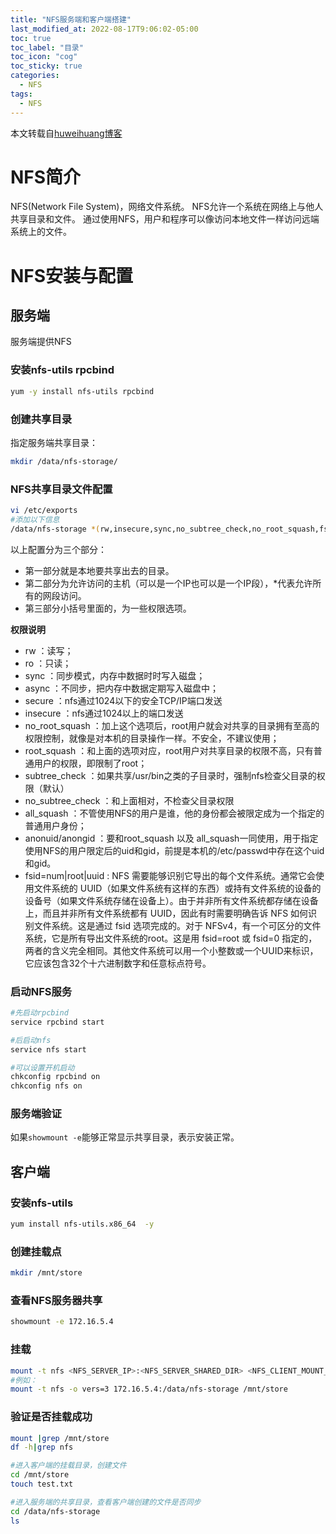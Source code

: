 ```yaml
---
title: "NFS服务端和客户端搭建"
last_modified_at: 2022-08-17T9:06:02-05:00
toc: true
toc_label: "目录"
toc_icon: "cog"
toc_sticky: true
categories:
  - NFS
tags:
  - NFS
---
```


本文转载自[huweihuang博客](https://www.huweihuang.com/linux-notes/tools/nfs-usage.html#)

# NFS简介
NFS(Network File System)，网络文件系统。
NFS允许一个系统在网络上与他人共享目录和文件。 
通过使用NFS，用户和程序可以像访问本地文件一样访问远端系统上的文件。
# NFS安装与配置
## 服务端
服务端提供NFS
### 安装nfs-utils rpcbind
```bash
yum -y install nfs-utils rpcbind
```
### 创建共享目录
指定服务端共享目录：
```bash
mkdir /data/nfs-storage/
```
### NFS共享目录文件配置
```bash
vi /etc/exports 
#添加以下信息
/data/nfs-storage *(rw,insecure,sync,no_subtree_check,no_root_squash,fsid=0)
```
以上配置分为三个部分：

- 第一部分就是本地要共享出去的目录。
- 第二部分为允许访问的主机（可以是一个IP也可以是一个IP段），*代表允许所有的网段访问。
- 第三部分小括号里面的，为一些权限选项。

**权限说明**

- rw ：读写；
- ro ：只读；
- sync ：同步模式，内存中数据时时写入磁盘；
- async ：不同步，把内存中数据定期写入磁盘中；
- secure ：nfs通过1024以下的安全TCP/IP端口发送
- insecure ：nfs通过1024以上的端口发送
- no_root_squash ：加上这个选项后，root用户就会对共享的目录拥有至高的权限控制，就像是对本机的目录操作一样。不安全，不建议使用；
- root_squash ：和上面的选项对应，root用户对共享目录的权限不高，只有普通用户的权限，即限制了root；
- subtree_check ：如果共享/usr/bin之类的子目录时，强制nfs检查父目录的权限（默认）
- no_subtree_check ：和上面相对，不检查父目录权限
- all_squash ：不管使用NFS的用户是谁，他的身份都会被限定成为一个指定的普通用户身份；
- anonuid/anongid ：要和root_squash 以及 all_squash一同使用，用于指定使用NFS的用户限定后的uid和gid，前提是本机的/etc/passwd中存在这个uid和gid。
- fsid=num|root|uuid : NFS 需要能够识别它导出的每个文件系统。通常它会使用文件系统的 UUID（如果文件系统有这样的东西）或持有文件系统的设备的设备号（如果文件系统存储在设备上）。由于并非所有文件系统都存储在设备上，而且并非所有文件系统都有 UUID，因此有时需要明确告诉 NFS 如何识别文件系统。这是通过 fsid 选项完成的。对于 NFSv4，有一个可区分的文件系统，它是所有导出文件系统的root。这是用 fsid=root 或 fsid=0 指定的，两者的含义完全相同。其他文件系统可以用一个小整数或一个UUID来标识，它应该包含32个十六进制数字和任意标点符号。
### 启动NFS服务
```bash
#先启动rpcbind
service rpcbind start

#后启动nfs
service nfs start

#可以设置开机启动
chkconfig rpcbind on
chkconfig nfs on
```
### 服务端验证
如果`showmount -e`能够正常显示共享目录，表示安装正常。
## 客户端
### 安装nfs-utils
```bash
yum install nfs-utils.x86_64  -y
```
### 创建挂载点
```bash
mkdir /mnt/store
```
### 查看NFS服务器共享
```bash
showmount -e 172.16.5.4
```
### 挂载
```bash
mount -t nfs <NFS_SERVER_IP>:<NFS_SERVER_SHARED_DIR> <NFS_CLIENT_MOUNT_DIR>
#例如：
mount -t nfs -o vers=3 172.16.5.4:/data/nfs-storage /mnt/store
```
### 验证是否挂载成功
```bash
mount |grep /mnt/store
df -h|grep nfs

#进入客户端的挂载目录，创建文件
cd /mnt/store
touch test.txt

#进入服务端的共享目录，查看客户端创建的文件是否同步
cd /data/nfs-storage 
ls
```